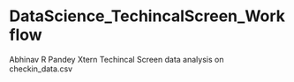 # DataScience_TechincalScreen_Workflow
Abhinav R Pandey Xtern Techincal Screen data analysis on checkin_data.csv
